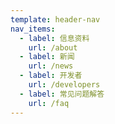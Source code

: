 ```yaml
---
template: header-nav
nav_items:
  - label: 信息资料
    url: /about
  - label: 新闻
    url: /news
  - label: 开发者
    url: /developers
  - label: 常见问题解答
    url: /faq
---
```

